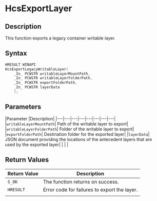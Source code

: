 # HcsExportLayer

## Description

This function exports a legacy container writable layer.

## Syntax

```cpp
HRESULT WINAPI
HcsExportLegacyWritableLayer(
    _In_ PCWSTR writableLayerMountPath,
    _In_ PCWSTR writableLayerFolderPath,
    _In_ PCWSTR exportFolderPath,
    _In_ PCWSTR layerData
    );
```

## Parameters

|Parameter     |Description|
|---|---|---|---|---|---|---|---|
|`writableLayerMountPath`| Path of the writable layer to export|
|`writableLayerFolderPath`| Folder of the writable layer to export|
|`exportFolderPath`| Destination folder for the exported layer|
|`layerData`| JSON document providing the locations of the antecedent layers that are used by the exported layer|
|    |    |

## Return Values

|Return Value    |Description|
|---|---|
|`S_OK` |The function returns on success.|
|`HRESULT`| Error code for failures to export the layer.|
|    |    |
